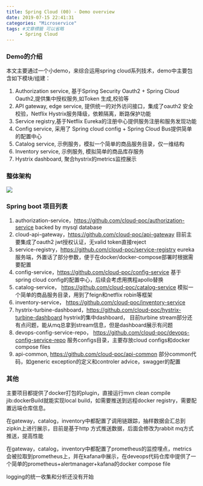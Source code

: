 ```yaml
---
title: Spring Cloud (00) - Demo overview
date: 2019-07-15 22:41:31
categories: "Microservice"
tags: #文章標籤 可以省略
     - Spring Cloud
---
```


### Demo的介绍
本文主要通过一个小demo，来综合运用spring cloud系列技术，demo中主要包含如下模块/组建：
1. Authorization service, 基于Spring Security Oauth2 + Spring Cloud Oauth2,提供集中授权服务,如Token 生成,校验等  
2. API gateway, edge service, 提供统一的对外访问接口，集成了oauth2 安全校验，Netflix Hystrix服务降级，依赖隔离，断路保护功能  
3. Service registry,基于Netflix Eureka的注册中心提供服务注册和服务发现功能  
4. Config service, 采用了 Spring cloud config + Spring Cloud Bus提供简单的配置中心  
5. Catalog service, 示例服务，模拟一个简单的商品服务目录，仅一维结构  
6. Inventory service, 示例服务, 模拟简单的商品库存服务
7. Hystrix dashboard, 聚合hystrix的metrics监控展示
<!--more-->

### 整体架构
![](architecture.png)

### Spring boot 项目列表
1. authorization-service，https://github.com/cloud-poc/authorization-service
   backed by mysql database
2. cloud-api-gateway，https://github.com/cloud-poc/api-gateway
   目前主要集成了oauth2 jwt授权认证，无valid token直接reject
3. service-registry，https://github.com/cloud-poc/service-registry
   eureka 服务端，外置话了部分参数，便于在docker/docker-compose部署时根据需要配置
4. config-service，https://github.com/cloud-poc/config-service
   基于spring cloud config的配置中心，后续会考虑用携程apollo替换
5. catalog-service， https://github.com/cloud-poc/catalog-service
   模拟一个简单的商品服务目录，用到了feign和netflix robin等框架
6. inventory-service， https://github.com/cloud-poc/inventory-service
7. hystrix-turbine-dashboard，https://github.com/cloud-poc/hystrix-turbine-dashboard
 hystrix的集中dashboard， 目前turbine stream部分还有点问题，能从mq总拿到stream信息，但是dashboard展示有问题
8. devops-config-service-repo， https://github.com/cloud-poc/devops-config-service-repo
 服务configs目录，主要存放cloud configs和docker compose files
9. api-common, https://github.com/cloud-poc/api-common
 部分common代码，如generic exception的定义和controler advice，swagger的配置

### 其他
主要项目都提供了docker打包的plugin，直接运行mvn clean compile jib:dockerBuild就能实现local build，如需要推送到远程docker registry，需要配置远端仓库信息。 

在gateway，catalog，inventory中都配置了调用链跟踪，抽样数据会汇总到zipkin上进行展示，目前是基于http 方式推送数据，后面会修改为rabbit mq方式推送，提高性能 

在gateway，catalog，inventory中都配置了prometheus的监控埋点，metrics会被拉取到prometheus上，并在kafana中展示，在deveops代码仓库中提供了一个简单的prometheus+alertmanager+kafana的docker compose file

logging的统一收集和分析还没有开始






